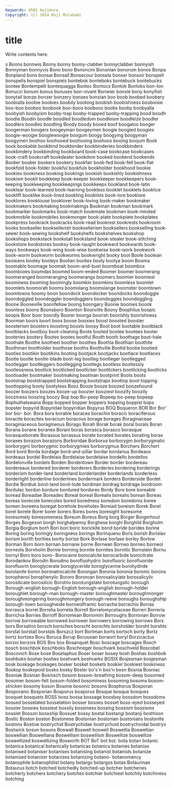 ```yaml
---
Keywords: 4581 kojimura
Copyright: (C) 2024 Koji Murakami
---
```


# title

Write contents here.



s Bonns bonnwis Bonny bonny
bonny-clabber bonnyclabber bonnyish Bonnyman bonnyvis Bono bono Bononcini Bononian bonorum
bonos Bonpa Bonpland bons bonsai Bonsall Bonsecour bonsela bonser bonsoir
bonspell bonspells bonspiel bonspiels bontebok bonteboks bontebuck bontebucks bontee Bontempelli
bontequagga Bontoc Bontocs Bontok Bontoks bon-ton Bonucci bonum bonus bonuses
bon-vivant Bonwier bonxie bony bonyfish bonytail bonze bonzer bonzery bonzes
bonzian boo boob boobed boobery boobialla boobie boobies boobily boobing
boobish boobishness booboisie boo-boo booboo boobook boo-boos booboos boobs booby
boobyalla boobyish boobyism booby-trap booby-trapped booby-trapping bood boodh boodie Boodin
boodle boodled boodledom boodleism boodleize boodler boodlers boodles boodling Boody
boody booed boof boogaloo booger boogerman boogers boogeyman boogeymen boogie
boogied boogies boogie-woogie boogiewoogie boogum boogy boogying boogyman boogymen boohoo
boohooed boohooing boohoos booing boojum Book book bookable bookbind bookbinder
bookbinderies bookbinders bookbindery bookbinding bookboard book-case bookcase bookcases book-craft bookcraft
bookdealer bookdom booked bookend bookends Booker booker bookers bookery bookfair
book-fed book-fell book-flat bookfold book-folder bookful bookfuls bookholder bookhood bookie
bookies bookiness booking bookings bookish bookishly bookishness bookism bookit bookkeep
book-keeper bookkeeper bookkeepers book-keeping bookkeeping bookkeepings bookkeeps bookland book-latin booklear
book-learned book-learning bookless booklet booklets booklice booklift booklike book-lined bookling
booklists book-lore booklore booklores booklouse booklover book-loving book-maker bookmaker bookmakers
bookmaking bookmakings Bookman bookman bookmark bookmarker bookmarks book-match bookmate bookmen
book-minded bookmobile bookmobiles bookmonger book-plate bookplate bookplates bookpress bookrack bookracks
book-read bookrest bookrests bookroom books bookseller booksellerish booksellerism booksellers bookselling
book-sewer book-sewing bookshelf bookshelfs bookshelves bookshop bookshops bookstack bookstall bookstand
book-stealer book-stitching bookstore bookstores booksy book-taught bookward bookwards book-ways bookways
book-wing book-wise bookwise book-work bookwork book-worm bookworm bookworms bookwright booky
bool Boole boolean booleans booley booleys Boolian boolies booly boolya
boom Booma boomable boomage boomah boom-and-bust boomboat boombox boomboxes boomdas
boomed boom-ended Boomer boomer boomerang boomeranged boomeranging boomerangs boomers boomier
boomiest boominess booming boomingly boomkin boomkins boomless boomlet boomlets boomorah
booms boomslang boomslange boomster boomtown boomtowns boomy boon boondock boondocker
boondocks boondoggle boondoggled boondoggler boondogglers boondoggles boondoggling Boone Booneville boonfellow
boong boongary Boonie boonies boonk boonless boons Boonsboro Boonton Boonville
Boony Boophilus boopic boopis Boor boor boordly Boorer boorga boorish
boorishly boorishness Boorman boors boort boos boose boosies boost boosted
booster boosterism boosters boosting boosts boosy Boot boot bootable bootblack
bootblacks bootboy boot-cleaning Boote booted bootee bootees booter booteries bootery
Bootes bootes bootful Booth booth boothage boot-hale boothale Boothe bootheel
boother boothes Boothia Boothian boothite Boothman bootholder boothose booths Boothville
Bootid bootie bootied booties bootikin bootikins booting bootjack bootjacks bootlace
bootlaces Bootle bootle bootle-blade boot-leg bootleg bootleger bootlegged bootlegger bootleggers
bootlegging bootlegs bootless bootlessly bootlessness bootlick bootlicked bootlicker bootlickers bootlicking
bootlicks bootloader bootmaker bootmaking bootman bootprint Boots boots bootstrap bootstrapped
bootstrapping bootstraps boottop boot-topping boottopping booty bootyless Booz Booze booze
boozed boozehound boozer boozers boozes booze-up boozier booziest boozify boozily
booziness boozing boozy Bop bop Bo-peep Bopeep bo-peep bopeep Bophuthatswana
Bopp bopped bopper boppers bopping boppist bops bopster bopyrid Bopyridae
bopyridian Bopyrus BOQ Boqueron BOR Bor Bor' bor bor- bor.
Bora bora borable boraces borachio boracic boraciferous boracite boracites boracium
boracous borage borages Boraginaceae boraginaceous boragineous Borago Borah Borak borak
boral borals Boran Borana borane boranes Borani boras borasca borasco
borasque borasqueborate Borassus borassus borate borated borates borating borax boraxes
borazon borazons Borboridae Borborus borborygm borborygmatic borborygmi borborygmic borborygmies borborygmus
Borchers Borchert Bord bord Borda bordage bord-and-pillar bordar bordarius Bordeaux
bordeaux bordel Bordelais Bordelaise bordelaise bordello bordellos Bordelonville bordels Borden
Bordentown Border border bordereau bordereaux bordered borderer borderers Borderies bordering
borderings borderism border-land borderland borderlander borderlands borderless borderlight borderline borderlines
bordermark borders Borderside Bordet Bordie Bordiuk bord-land bord-lode bordman bordrag
bordrage bordroom Bordulac bordun bordure bordured bordures Bordy Bore bore
boreable boread Boreadae Boreades Boreal boreal Borealis borealis borean Boreas
boreas borecole borecoles bored boredness boredom boredoms boree boreen boreens
boregat borehole boreholes Boreiad boreism Borek Borel borel borele Borer
borer borers Bores bores boresight boresome boresomely boresomeness Boreum Boreus
Borg borg Borger Borgerhout Borges Borgeson borgh borghalpenny Borghese borghi
Borghild Borgholm Borgia Borglum borh Bori bori boric borickite borid
boride borides borine Boring boring boringly boringness borings Borinqueno Boris
borish Borislav borism borith borities bority borize Bork Borlase borlase
borley Borlow Borman Born born bornan bornane borne Bornean Borneo
borneo borneol borneols Bornholm Bornie borning bornite bornites bornitic Bornstein
Bornu bornyl Boro boro boro- Borocaine borocalcite borocarbide borocitrate Borodankov
Borodin Borodino borofluohydric borofluoric borofluoride borofluorin boroglycerate boroglyceride boroglycerine borohydride
borolanite boron boronatrocalcite Borongan Boronia boronia boronic borons borophenol borophenylic
Bororo Bororoan borosalicylate borosalicylic borosilicate borosilicic Borotno borotungstate borotungstic borough
Borough-english borough-English borough-english borough-holder boroughlet borough-man borough-master boroughmaster boroughmonger boroughmongering
boroughmongery borough-reeve boroughs boroughship borough-town boroughwide borowolframic borracha borrachio Borras
borrasca borrel Borrelia borrelia Borrell Borrelomycetaceae Borreri Borreria Borrichia Borries
Borroff Borromean Borromini Borroughs Borrovian Borrow borrow borrowable borrowed borrower
borrowers borrowing borrows Bors bors Borsalino borsch borsches borscht borschts
borsholder borsht borshts borstal borstall borstals Borszcz bort Bortman borts
bortsch borty Bortz bortz bortzes Boru Boruca Borup Borussian borwort
boryl Borzicactus borzoi borzois BOS Bos bos Bosanquet Bosc boscage
boscages Bosch bosch boschbok boschboks Boschneger boschvark boschveld Boscobel Boscovich
Bose bose Boselaphus Boser boser bosey bosh Boshas boshbok boshboks
bosher boshes boshvark boshvarks BOSIX Bosjesman bosjesman bosk boskage boskages
bosker bosket boskets boskier boskiest boskiness Boskop boskopoid bosks bosky
Bosler bo's'n bos'n bosn Bosnia Bosniac Bosniak Bosnian Bosnisch bosom
bosom-breathing bosom-deep bosomed bosomer bosom-felt bosom-folded bosominess bosoming bosoms bosom-stricken
bosomy boson Bosone bosonic bosons Bosphorus Bosporan Bosporanic Bosporian Bosporus
bosporus Bosque bosque bosques bosquet bosquets BOSS boss bossa bossage
bossboy bossdom bossdoms bossed bosselated bosselation bosser bosses bosset boss-eyed
bosseyed bossier bossies bossiest bossily bossiness bossing bossism bossisms bosslet
Bosson bossship Bossuet bossy bostal bostangi bostanji bosthoon Bostic Boston
boston Bostonese Bostonian bostonian bostonians bostonite bostons Bostow bostrychid Bostrychidae
bostrychoid bostrychoidal bostryx Bostwick bosun bosuns Boswall Boswell boswell Boswellia
Boswellian boswellian Boswelliana Boswellism boswellism Boswellize boswellize boswellized boswellizing Bosworth
BOT BoT bot bot. bota botan botanic botanica botanical botanically
botanicas botanics botanies botanise botanised botaniser botanises botanising botanist botanists
botanize botanized botanizer botanizes botanizing botano- botanomancy botanophile botanophilist botany
botargo botargos botas Botaurinae Botaurus botch botched botchedly botched-up botcher
botcheries botcherly botchers botchery botches botchier botchiest botchily botchiness botching
